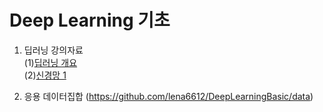 # Deep Learning 기초

1. 딥러닝 강의자료   
   (1)[딥러닝 개요](https://github.com/lena6612/DeepLearningBasic/tree/master/deeplearning/1_딥러닝개요.pdf)  
   (2)[신경망 1](https://github.com/lena6612/DeepLearningBasic/tree/master/deeplearning/2_NeuralNetwork1.pdf)  

2. 응용 데이터집합 (https://github.com/lena6612/DeepLearningBasic/data)
